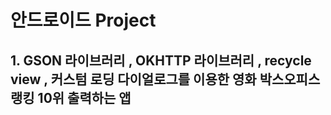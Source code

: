 # 안드로이드 Project 

## 1. GSON 라이브러리 , OKHTTP 라이브러리 , recycle view , 커스텀 로딩 다이얼로그를 이용한 영화 박스오피스 랭킹 10위 출력하는 앱 